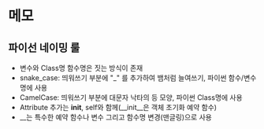 # 메모

## 파이선 네이밍 룰
- 변수와 Class명 함수명은 짓는 방식이 존재
- snake_case: 띄워쓰기 부분에 "_"
  를 추가하여 뱀처럼 늘여쓰기, 파이썬 함수/변수명에 사용
- CamelCase: 띄워쓰기 부분에 대문자 낙타의 등 모양, 파이썬 Class명에 사용
- Attribute 추가는 __init__, self와 함께(__init__은 객체 초기화 예약 함수)
- __는 특수한 예약 함수나 변수 그리고 함수명 변경(맨글링)으로 사용
